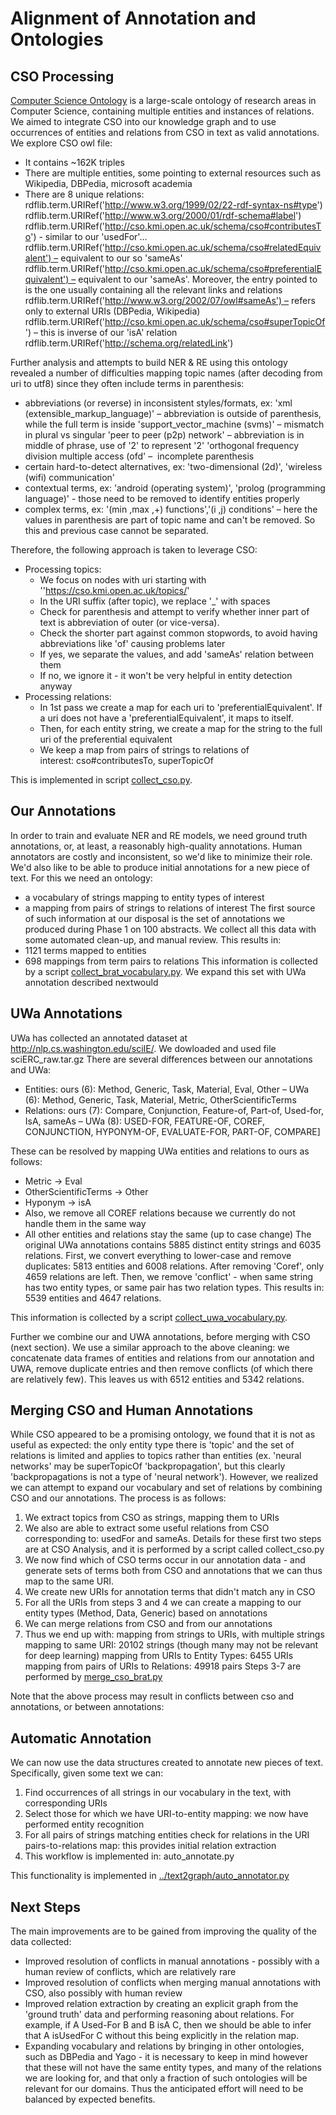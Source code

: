 # Alignment of Annotation and Ontologies

## CSO Processing

[Computer Science Ontology](https://cso.kmi.open.ac.uk/home) is a large-scale ontology of research areas in Computer Science, containing multiple entities and instances of relations. 
We aimed to integrate CSO into our knowledge graph and to use occurrences of entities and relations from CSO in text as valid annotations. We explore CSO owl file:
- It contains ~162K triples
- There are multiple entities, some pointing to external resources such as Wikipedia, DBPedia, microsoft academia
- There are 8 unique relations:
  rdflib.term.URIRef('http://www.w3.org/1999/02/22-rdf-syntax-ns#type')
  rdflib.term.URIRef('http://www.w3.org/2000/01/rdf-schema#label')
  rdflib.term.URIRef('http://cso.kmi.open.ac.uk/schema/cso#contributesTo') - similar to our 'usedFor'…
  rdflib.term.URIRef('http://cso.kmi.open.ac.uk/schema/cso#relatedEquivalent') – equivalent to our so 'sameAs'
  rdflib.term.URIRef('http://cso.kmi.open.ac.uk/schema/cso#preferentialEquivalent') – equivalent to our 'sameAs'. Moreover, the entry pointed to is the one usually containing all the relevant links and relations
  rdflib.term.URIRef('http://www.w3.org/2002/07/owl#sameAs') – refers only to external URIs (DBPedia, Wikipedia)
  rdflib.term.URIRef('http://cso.kmi.open.ac.uk/schema/cso#superTopicOf') – this is inverse of our 'isA' relation
  rdflib.term.URIRef('http://schema.org/relatedLink')

Further analysis and attempts to build NER & RE using this ontology revealed a number of difficulties mapping topic names (after decoding from uri to utf8) since they often include terms in parenthesis:
- abbreviations (or reverse) in inconsistent styles/formats, ex:
  'xml (extensible_markup_language)' – abbreviation is outside of parenthesis, while the full term is inside
  'support_vector_machine (svms)' – mismatch in plural vs singular
  'peer to peer (p2p) network' – abbreviation is in middle of phrase, use of '2' to represent '2'
  'orthogonal frequency division multiple access (ofd' –  incomplete parenthesis
- certain hard-to-detect alternatives, ex: 'two-dimensional (2d)', 'wireless (wifi) communication'
- contextual terms, ex: 'android (operating system)', 'prolog (programming language)' - those need to be removed to identify entities properly
- complex terms, ex: '(min ,max ,+) functions','(i ,j) conditions' – here the values in parenthesis are part of topic name and can't be removed. So this and previous case cannot be separated.


Therefore, the following approach is taken to leverage CSO:
- Processing topics:
	- We focus on nodes with uri starting with ''https://cso.kmi.open.ac.uk/topics/'
	- In the URI suffix (after topic), we replace '_' with spaces
	- Check for parenthesis and attempt to verify whether inner part of text is abbreviation of outer (or vice-versa).
	- Check the shorter part against common stopwords, to avoid having abbreviations like 'of' causing problems later
	- If yes, we separate the values, and add 'sameAs' relation between them
	- If no, we ignore it - it won't be very helpful in entity detection anyway
- Processing relations:
	- In 1st pass we create a map for each uri to 'preferentialEquivalent'. If a uri does not have a 'preferentialEquivalent', it maps to itself.
	- Then, for each entity string, we create a map for the string to the full uri of the preferential equivalent
	- We keep a map from pairs of strings to relations of interest: cso#contributesTo, superTopicOf

This is implemented in script [collect_cso.py](collect_cso.py). 


## Our Annotations

In order to train and evaluate NER and RE models, we need ground truth annotations, or, at least, a reasonably high-quality annotations. Human annotators are costly and inconsistent, so we'd like to minimize their role.  We'd also like to be able to produce initial annotations for a new piece of text. For this we need an ontology:
- a vocabulary of strings mapping to entity types of interest
- a mapping from pairs of strings to relations of interest
The first source of such information at our disposal is the set of annotations we produced during Phase 1 on 100 abstracts. 
We collect all this data with some automated clean-up, and manual review. This results in:
- 1121 terms mapped to entities 
- 698 mappings from term pairs to relations 
This information is collected by a script [collect_brat_vocabulary.py](collect_brat_vocabulary.py). 
We expand this set with UWa annotation described nextwould

## UWa Annotations

UWa has collected an annotated dataset at http://nlp.cs.washington.edu/sciIE/. We dowloaded and used file sciERC_raw.tar.gz
There are several differences between our annotations and UWa:
- Entities: ours (6): Method, Generic, Task, Material, Eval, Other  – UWa (6): Method, Generic, Task, Material, Metric, OtherScientificTerms
- Relations: ours (7): Compare, Conjunction, Feature-of, Part-of, Used-for, IsA, sameAs – UWa (8): USED-FOR, FEATURE-OF, COREF, CONJUNCTION, HYPONYM-OF, EVALUATE-FOR, PART-OF, COMPARE]

These can be resolved by mapping UWa entities and relations to ours as follows:
- Metric -> Eval
- OtherScientificTerms -> Other
- Hyponym -> isA
- Also, we remove all COREF relations because we currently do not handle them in the same way
- All other entities and relations stay the same (up to case change)
The original UWa annotations contains 5885 distinct entity strings and 6035 relations. First, we convert everything to lower-case and remove duplicates: 5813 entities and 6008 relations.  After removing 'Coref', only 4659 relations are left. Then, we remove 'conflict' - when same string has two entity types, or same pair has two relation types. This results in:  5539 entities and 4647 relations.

This information is collected by a script [collect_uwa_vocabulary.py](collect_uwa_vocabulary.py).

Further we combine our and UWA annotations, before merging with CSO (next section). We use a similar approach to the above cleaning: we concatenate data frames of entities and relations from our annotation and UWA, remove duplicate entries and then remove conflicts (of which there are relatively few). This leaves us with 6512 entities and 5342 relations.

## Merging CSO and Human Annotations

While CSO appeared to be a promising ontology, we found that it is not as useful as expected: the only entity type there is 'topic' and the set of relations is limited and applies to topics rather than entities (ex. 'neural networks' may be superTopicOf 'backpropagation', but this clearly 'backpropagations is not a type of 'neural network'). However, we realized we can attempt to expand our vocabulary and set of relations by combining CSO and our annotations. The process is as follows:

1. We extract topics from CSO as strings, mapping them to URIs
2. We also are able to extract some useful relations from CSO corresponding to: usedFor and sameAs.  Details for these first two steps are at CSO Analysis, and it is performed by a script called collect_cso.py
3. We now find which of CSO terms occur in our annotation data - and generate sets of terms both from CSO and annotations that we can thus map to the same URI.
4. We create new URIs for annotation terms that didn't match any in CSO
5. For all the URIs from steps 3 and 4 we can create a mapping to our entity types (Method, Data, Generic) based on annotations
6. We can merge relations from CSO and from our annotations 
7. Thus we end up with:
	mapping from strings to URIs, with multiple strings mapping to same URI: 20102 strings  (though many may not be relevant for deep learning)
	mapping from URIs to Entity Types: 6455 URIs
	mapping from pairs of URIs to Relations: 49918 pairs
Steps 3-7 are performed by [merge_cso_brat.py](merge_cso_brat.py)

Note that the above process may result in conflicts between cso and annotations, or between annotations:


## Automatic Annotation 
We can now use the data structures created to annotate new pieces of text. Specifically, given some text we can:
1. Find occurrences of all strings in our vocabulary in the text, with corresponding URIs
2. Select those for which we have URI-to-entity mapping: we now have performed entity recognition
3. For all pairs of strings matching entities check for relations in the URI pairs-to-relations map: this provides initial relation extraction
4. This workflow is implemented in: auto_annotate.py

This functionality is implemented in [../text2graph/auto_annotator.py](../text2graph/auto_annotator.py)

## Next Steps
The main improvements are to be gained from improving the quality of the data collected:

- Improved resolution of conflicts in manual annotations - possibly with a human review of conflicts, which are relatively rare
- Improved resolution of conflicts when merging manual annotations with CSO, also possibly with human review
- Improved relation extraction by creating an explicit graph from the 'ground truth' data and performing reasoning about relations. For example, if A Used-For B and B isA C, then we should be able to infer that A isUsedFor C without this being explicitly in the relation map.
- Expanding vocabulary and relations by bringing in other ontologies, such as DBPedia and Yago - it is necessary to keep in mind however that these will not have the same entity types, and many of the relations we are looking for, and that only a fraction of such ontologies will be relevant for our domains. Thus the anticipated effort will need to be balanced by expected benefits.






